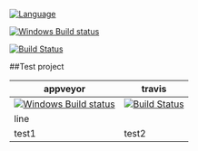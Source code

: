 [![Language](http://gh-toprated.info/Badges/LanguageBadge?user=elv1s42&repo=Sandbox&theme=light&fontWeight=bold)](https://github.com/elv1s42/Sandbox)

[![Windows Build status](https://ci.appveyor.com/api/projects/status/github/elv1s42/sandbox?branch=master&svg=true)](https://ci.appveyor.com/project/elv1s42/sandbox/branch/master)

[![Build Status](https://travis-ci.org/elv1s42/Sandbox.svg?branch=master)](https://travis-ci.org/elv1s42/Sandbox)

##Test project


| appveyor |	travis |
| --- | --- |
| [![Windows Build status](https://ci.appveyor.com/api/projects/status/github/elv1s42/sandbox?branch=master&svg=true)](https://ci.appveyor.com/project/elv1s42/sandbox/branch/master) | [![Build Status](https://travis-ci.org/elv1s42/Sandbox.svg?branch=master)](https://travis-ci.org/elv1s42/Sandbox) |
|line|
|test1	| test2|
